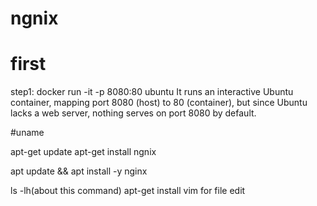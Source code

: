 # ngnix

# first 
  step1: docker run -it -p 8080:80 ubuntu
It runs an interactive Ubuntu container, mapping port 8080 (host) to 80 (container), but since Ubuntu lacks a web server, nothing serves on port 8080 by default.

#uname

apt-get update
apt-get install ngnix

apt update && apt install -y nginx

ls -lh(about this command)
apt-get install vim for file edit
